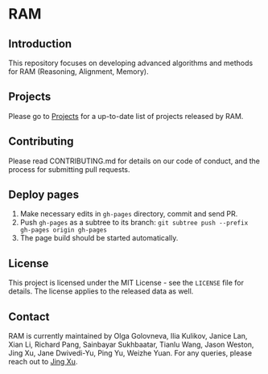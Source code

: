 # RAM
## Introduction
This repository focuses on developing advanced algorithms and methods for RAM (Reasoning, Alignment, Memory).

<!---
- [System 2 Attention (is something you might need too)](https://arxiv.org/pdf/2311.11829.pdf)
- [Some things are more CRINGE than others: Preference Optimization with the Pairwise Cringe Loss](https://arxiv.org/pdf/2312.16682.pdf)

## Installation
To install the project, clone the repository and install the required dependencies:
```bash
git clone https://github.com/facebookresearch/RAM.git
cd RAM
pip install -r requirements.txt
```
-->

## Projects
Please go to [Projects](projects/README.md) for a up-to-date list of projects released by RAM.


<!---
## Data
The data needed to run our code is hosted on HuggingFace:
- https://huggingface.co/OpenAssistant
- https://huggingface.co/datasets/tatsu-lab/alpaca_eval

## Model
The library needed to run our code is
- [Llama from HuggignFace] (https://huggingface.co/docs/transformers/main/model_doc/llama?fbclid=IwAR2ZRhVnuKqngWTBjhOhuDgQLQ5yzTh573uAA_16bEMX3lerKSHCtdla31w).To run huggingface Llama models, make sure to convert your LLaMA checkpoint and tokenizer into HuggingFace format and store it at <your_path_to_hf_converted_llama_ckpt_and_tokenizer>.
- [Alpaca Eval](https://github.com/tatsu-lab/alpaca_eval) for any inference only Llama experiments.
-->

## Contributing
Please read CONTRIBUTING.md for details on our code of conduct, and the process for submitting pull requests.

## Deploy pages
1. Make necessary edits in `gh-pages` directory, commit and send PR.
2. Push `gh-pages` as a subtree to its branch: `git subtree push --prefix gh-pages origin gh-pages`
3. The page build should be started automatically.

## License
This project is licensed under the MIT License - see the `LICENSE` file for details. The license applies to the released data as well.

## Contact
RAM is currently maintained by Olga Golovneva, Ilia Kulikov, Janice Lan, Xian Li, Richard Pang, Sainbayar Sukhbaatar, Tianlu Wang, Jason Weston, Jing Xu, Jane Dwivedi-Yu, Ping Yu, Weizhe Yuan.
For any queries, please reach out to [Jing Xu](https://github.com/jxmsML).
